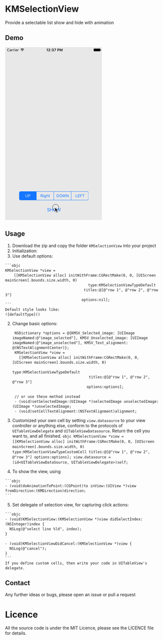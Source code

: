 # KMSelectionView
Provide a selectable list show and hide with animation

## Demo

![demogif](https://github.com/Mioke/KMSelectionView/blob/master/gifdemo/KMSelectionView4.gif)

## Usage

1. Download the zip and copy the folder `KMSelectionView` into your project
2. Initialization:
  1. Use default options:
  
    ```objc
    KMSelectionView *view =
        [[KMSelectionView alloc] initWithFrame:CGRectMake(0, 0, [UIScreen mainScreen].bounds.size.width, 0)
                                          type:KMSelectionViewTypeDefault
                                        titles:@[@"row 1", @"row 2", @"row 3"]
                                       options:nil];
    ```
    Default style looks like:
    ![defaultType]()
  2. Change basic options:
  
     ```objc
      NSDictionary *options = @{KMSV_Selected_image: [UIImage imageNamed:@"image_selected"], KMSV_Unselected_image: [UIImage imageNamed:@"image_unselected"], KMSV_Text_alignment: @(NSTextAlignmentCenter)};
      KMSelectionView *view =
        [[KMSelectionView alloc] initWithFrame:CGRectMake(0, 0, [UIScreen mainScreen].bounds.size.width, 0)
                                          type:KMSelectionViewTypeDefault
                                        titles:@[@"row 1", @"row 2", @"row 3"]
                                       options:options];
                                       
      // or use these method instead
      - (void)setSelectedImage:(UIImage *)selectedImage unselectedImage:(UIImage *)unselectedImage;
      - (void)setCellTextAlignment:(NSTextAlignment)alignment;
      ```
  
  3. Customized your own cell by setting `view.datasource`  to your view controller or anything else, conform to the protocols of `UITableViewDelegate` and `UITableViewDatasource`. Return the cell you want to, and all finished.
    ```objc
    KMSelectionView *view =
        [[KMSelectionView alloc] initWithFrame:CGRectMake(0, 0, [UIScreen mainScreen].bounds.size.width, 0)
                                          type:KMSelectionViewTypeCustomCell
                                        titles:@[@"row 1", @"row 2", @"row 3"]
                                       options:options];
    view.datasource = (id<UITableViewDataSource, UITableViewDelegate>)self; 
    ```

  4. To show the view, using 

    ```objc
    - (void)doAnimationToPoint:(CGPoint)to inView:(UIView *)view fromDirection:(KMDirection)direction;
    ```
  5. Set delegate of selection view, for capturing click actions:

    ```objc
    - (void)KMSelectionView:(KMSelectionView *)view didSelectIndex:(NSInteger)index {
      NSLog(@"select line %ld", index);
    }

    - (void)KMSelectionViewDidCancel:(KMSelectionView *)view {
      NSLog(@"cancel");
    }
    ```
    If you define custom cells, then write your code in UITableView's delegate.
  
## Contact

Any further ideas or bugs, please open an issue or pull a request

# Licence
All the source code is under the MIT Licence, please see the LICENCE file for details.
